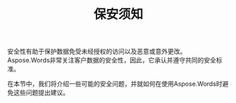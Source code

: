﻿---
title: 保安须知
second_title: Aspose.Words为Java
articleTitle: 保安须知
linktitle: 保安须知
type: docs
description: "Aspose.WordsforJava认可并遵守通用安全标准，以确保高水平的数据安全。 查看可能的安全问题以及如何避免它们的建议。"
weight: 120
url: /zh/java/security/
timestamp: 2024-01-27-14-07-04
---

安全性有助于保护数据免受未经授权的访问以及恶意或意外更改。 Aspose.Words非常关注客户数据的安全性，因此，它承认并遵守共同的安全标准。

在本节中，我们将介绍一些可能的安全问题，并就如何在使用Aspose.Words时避免这些问题提出建议。
